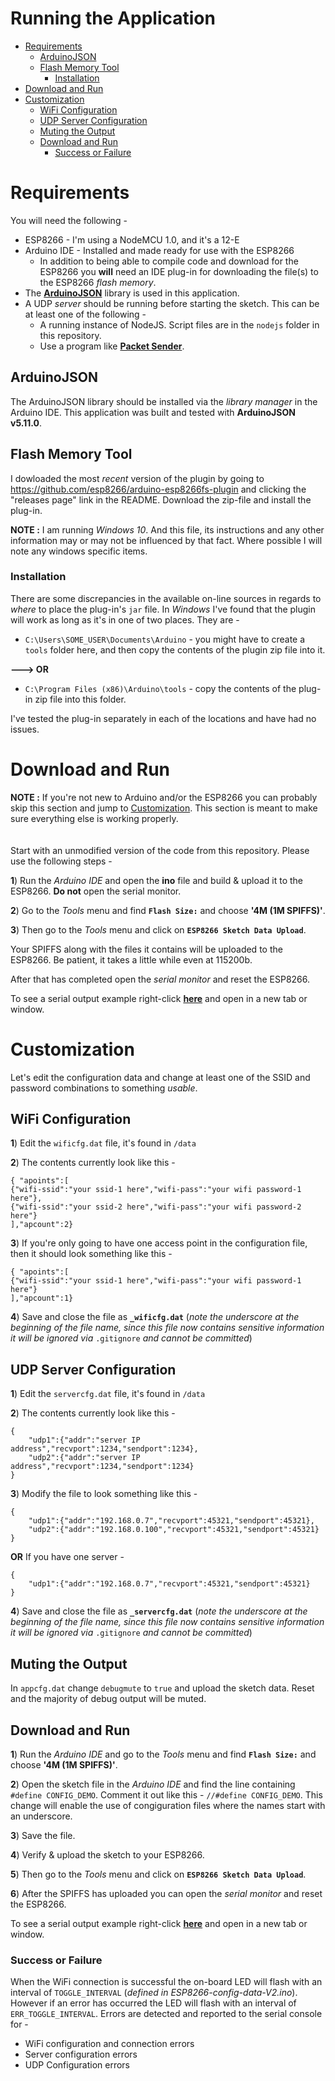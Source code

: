 # Running the Application

* [Requirements](#requirements)
    * [ArduinoJSON](#arduinojson)
    * [Flash Memory Tool](#flash-memory-tool)
        * [Installation](#installation)
* [Download and Run](#download-and-run)
* [Customization](#customization)
    * [WiFi Configuration](#wifi-configuration)
    * [UDP Server Configuration](#udp-server-configuration)
    * [Muting the Output](#muting-the-output)
    * [Download and Run](#download-and-run)
        * [Success or Failure](#success-or-failure)

# Requirements

You will need the following - 

* ESP8266 - I'm using a NodeMCU 1.0, and it's a 12-E
* Arduino IDE - Installed and made ready for use with the ESP8266
    * In addition to being able to compile code and download for the ESP8266 you **will** need an IDE plug-in for downloading the file(s) to the ESP8266 *flash memory*.
* The **[ArduinoJSON](#http://arduinojson.org/)** library is used in this application.
* A UDP *server* should be running before starting the sketch. This can be at least one of the following - 
    * A running instance of NodeJS. Script files are in the `nodejs` folder in this repository.
    * Use a program like **[Packet Sender](https://packetsender.com/)**.

## ArduinoJSON

The ArduinoJSON library should be installed via the *library manager* in the Arduino IDE. This application was built and tested with **ArduinoJSON v5.11.0**.

## Flash Memory Tool

I dowloaded the most *recent* version of the plugin by going to <https://github.com/esp8266/arduino-esp8266fs-plugin> and clicking the "releases page" link in the README. Download the zip-file and install the plug-in.

**NOTE :** I am running *Windows 10*. And this file, its instructions and any other information may or may not be influenced by that fact. Where possible I will note any windows specific items.

### Installation

There are some discrepancies in the available on-line sources in regards to *where* to place the plug-in's `jar` file. In *Windows* I've found that the plugin will work as long as it's in one of two places. They are - 

* `C:\Users\SOME_USER\Documents\Arduino` - you might have to create a `tools` folder here, and then copy the contents of the plugin zip file into it.

**---> OR**

* `C:\Program Files (x86)\Arduino\tools` - copy the contents of the plug-in zip file into this folder.

I've tested the plug-in separately in each of the locations and have had no issues.

# Download and Run

**NOTE :** If you're not new to Arduino and/or the ESP8266 you can probably skip this section and jump to [Customization](#customization). This section is meant to make sure everything else is working properly. 
<br>
<br>
<br>
Start with an unmodified version of the code from this repository. Please use the following steps - 

**1**) Run the *Arduino IDE* and open the **ino** file and build & upload it to the ESP8266. **Do not** open the serial monitor.

**2**) Go to the *Tools* menu and find **`Flash Size:`** and choose **'4M (1M SPIFFS)'**.

**3**) Then go to the *Tools* menu and click on **`ESP8266 Sketch Data Upload`**.

Your SPIFFS along with the files it contains will be uploaded to the ESP8266. Be patient, it takes a little while even at 115200b. 

After that has completed open the *serial monitor* and reset the ESP8266. 

To see a serial output example right-click **[here](OUTPUT_EXAMPLE_01.md)** and open in a new tab or window.

# Customization

Let's edit the configuration data and change at least one of the SSID and password combinations to something *usable*.

## WiFi Configuration

**1**) Edit the `wificfg.dat` file, it's found in `/data`

**2**) The contents currently look like this - 

```
{ "apoints":[
{"wifi-ssid":"your ssid-1 here","wifi-pass":"your wifi password-1 here"},
{"wifi-ssid":"your ssid-2 here","wifi-pass":"your wifi password-2 here"}
],"apcount":2}
```

**3**) If you're only going to have one access point in the configuration file, then it should look something like this - 

```
{ "apoints":[
{"wifi-ssid":"your ssid-1 here","wifi-pass":"your wifi password-1 here"}
],"apcount":1}
```

**4**) Save and close the file as **`_wificfg.dat`** (*note the underscore at the beginning of the file name, since this file now contains sensitive information it will be ignored via* `.gitignore` *and cannot be committed*)

## UDP Server Configuration

**1**) Edit the `servercfg.dat` file, it's found in `/data`

**2**) The contents currently look like this - 

```
{
    "udp1":{"addr":"server IP address","recvport":1234,"sendport":1234},
    "udp2":{"addr":"server IP address","recvport":1234,"sendport":1234}
}
```

**3**) Modify the file to look something like this - 

```
{
    "udp1":{"addr":"192.168.0.7","recvport":45321,"sendport":45321},
    "udp2":{"addr":"192.168.0.100","recvport":45321,"sendport":45321}
}
```

**OR** If you have one server - 

```
{
    "udp1":{"addr":"192.168.0.7","recvport":45321,"sendport":45321}
}
```

**4**) Save and close the file as **`_servercfg.dat`** (*note the underscore at the beginning of the file name, since this file now contains sensitive information it will be ignored via* `.gitignore` *and cannot be committed*)

## Muting the Output

In `appcfg.dat` change `debugmute` to `true` and upload the sketch data. Reset and the majority of debug output will be muted. 

## Download and Run

**1**) Run the *Arduino IDE* and go to the *Tools* menu and find **`Flash Size:`** and choose **'4M (1M SPIFFS)'**.

**2**) Open the sketch file in the *Arduino IDE* and find the line containing `#define CONFIG_DEMO`. Comment it out like this - `//#define CONFIG_DEMO`. This change will enable the use of congiguration files where the names start with an underscore. 

**3**) Save the file.

**4**) Verify & upload the sketch to your ESP8266.

**5**) Then go to the *Tools* menu and click on **`ESP8266 Sketch Data Upload`**.

**6**) After the SPIFFS has uploaded you can open the *serial monitor* and reset the ESP8266.

To see a serial output example right-click **[here](OUTPUT_EXAMPLE_02.md)** and open in a new tab or window.

### Success or Failure

When the WiFi connection is successful the on-board LED will flash with an interval of `TOGGLE_INTERVAL` (*defined in ESP8266-config-data-V2.ino*). However if an error has occurred the LED will flash with an interval of `ERR_TOGGLE_INTERVAL`. Errors are detected and reported to the serial console for - 

* WiFi configuration and connection errors
* Server configuration errors
* UDP Configuration errors


